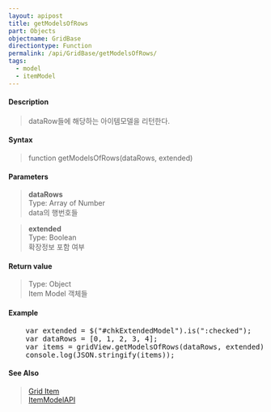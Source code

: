 ```yaml
---
layout: apipost
title: getModelsOfRows
part: Objects
objectname: GridBase
directiontype: Function
permalink: /api/GridBase/getModelsOfRows/
tags:
  - model
  - itemModel
---
```



#### Description

> dataRow들에 해당하는 아이템모델을 리턴한다.   

#### Syntax

> function getModelsOfRows(dataRows, extended)  

#### Parameters

> **dataRows**  
> Type: Array of Number  
> data의 행번호들  

> **extended**  
> Type: Boolean  
> 확장정보 포함 여부  

#### Return value

> Type: Object  
> Item Model 객체들  

#### Example

<pre class="prettyprint">
    var extended = $("#chkExtendedModel").is(":checked");
    var dataRows = [0, 1, 2, 3, 4];
    var items = gridView.getModelsOfRows(dataRows, extended);
    console.log(JSON.stringify(items));
</pre>

#### See Also
> [Grid Item](/api/features/Grid%20Item/)  
> [ItemModelAPI](http://demo.realgrid.com/Demo/ItemModelApi)